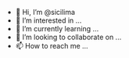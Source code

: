 - 👋 Hi, I’m @sicilima
- 👀 I’m interested in ...
- 🌱 I’m currently learning ...
- 💞️ I’m looking to collaborate on ...
- 📫 How to reach me ...

<!---
sicilima/sicilima is a ✨ special ✨ repository because its `README.md` (this file) appears on your GitHub profile.
You can click the Preview link to take a look at your changes.
--->
